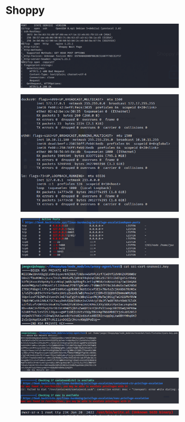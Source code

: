 # Shoppy

<figure><img src="../../.gitbook/assets/imagen (13).png" alt=""><figcaption></figcaption></figure>

<figure><img src="../../.gitbook/assets/imagen (4) (1).png" alt=""><figcaption></figcaption></figure>

<figure><img src="../../.gitbook/assets/imagen (4) (2).png" alt=""><figcaption></figcaption></figure>

<figure><img src="../../.gitbook/assets/imagen (3) (1).png" alt=""><figcaption></figcaption></figure>

<figure><img src="../../.gitbook/assets/imagen (5) (3).png" alt=""><figcaption></figcaption></figure>

<figure><img src="../../.gitbook/assets/imagen (2) (1).png" alt=""><figcaption></figcaption></figure>

<figure><img src="../../.gitbook/assets/imagen (12).png" alt=""><figcaption></figcaption></figure>
